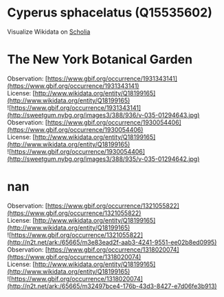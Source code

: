 
Cyperus sphacelatus (Q15535602)
===============================
  
Visualize Wikidata on [Scholia](https://scholia.toolforge.org/taxon/Q15535602)
# The New York Botanical Garden
  
Observation: [https://www.gbif.org/occurrence/1931343141](https://www.gbif.org/occurrence/1931343141)  
License: [http://www.wikidata.org/entity/Q18199165](http://www.wikidata.org/entity/Q18199165)  
![https://www.gbif.org/occurrence/1931343141](http://sweetgum.nybg.org/images3/388/936/v-035-01294643.jpg)  
Observation: [https://www.gbif.org/occurrence/1930054406](https://www.gbif.org/occurrence/1930054406)  
License: [http://www.wikidata.org/entity/Q18199165](http://www.wikidata.org/entity/Q18199165)  
![https://www.gbif.org/occurrence/1930054406](http://sweetgum.nybg.org/images3/388/935/v-035-01294642.jpg)
# nan
  
Observation: [https://www.gbif.org/occurrence/1321055822](https://www.gbif.org/occurrence/1321055822)  
License: [http://www.wikidata.org/entity/Q18199165](http://www.wikidata.org/entity/Q18199165)  
![https://www.gbif.org/occurrence/1321055822](http://n2t.net/ark:/65665/m3e83ead2f-aab3-4241-9551-ee02b8ed0995)  
Observation: [https://www.gbif.org/occurrence/1318020074](https://www.gbif.org/occurrence/1318020074)  
License: [http://www.wikidata.org/entity/Q18199165](http://www.wikidata.org/entity/Q18199165)  
![https://www.gbif.org/occurrence/1318020074](http://n2t.net/ark:/65665/m32497bce4-176b-43d3-8427-e7d06fe3b913)
